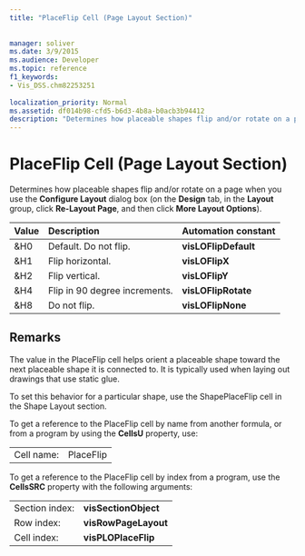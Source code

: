 ```yaml
---
title: "PlaceFlip Cell (Page Layout Section)"
 
 
manager: soliver
ms.date: 3/9/2015
ms.audience: Developer
ms.topic: reference
f1_keywords:
- Vis_DSS.chm82253251
 
localization_priority: Normal
ms.assetid: df014b98-cfd5-b6d3-4b8a-b0acb3b94412
description: "Determines how placeable shapes flip and/or rotate on a page when you use the Configure Layout dialog box (on the Design tab, in the Layout group, click Re-Layout Page, and then click More Layout Options)."
---
```


# PlaceFlip Cell (Page Layout Section)

Determines how placeable shapes flip and/or rotate on a page when you use the **Configure Layout** dialog box (on the **Design** tab, in the **Layout** group, click **Re-Layout Page**, and then click **More Layout Options**).
  
|**Value**|**Description**|**Automation constant**|
|:-----|:-----|:-----|
|&amp;H0  <br/> |Default. Do not flip.  <br/> |**visLOFlipDefault** <br/> |
|&amp;H1  <br/> |Flip horizontal.  <br/> |**visLOFlipX** <br/> |
|&amp;H2  <br/> |Flip vertical.  <br/> |**visLOFlipY** <br/> |
|&amp;H4  <br/> |Flip in 90 degree increments.  <br/> |**visLOFlipRotate** <br/> |
|&amp;H8  <br/> |Do not flip.  <br/> |**visLOFlipNone** <br/> |
   
## Remarks

The value in the PlaceFlip cell helps orient a placeable shape toward the next placeable shape it is connected to. It is typically used when laying out drawings that use static glue.
  
To set this behavior for a particular shape, use the ShapePlaceFlip cell in the Shape Layout section.
  
To get a reference to the PlaceFlip cell by name from another formula, or from a program by using the **CellsU** property, use: 
  
|||
|:-----|:-----|
|Cell name:  <br/> |PlaceFlip  <br/> |
   
To get a reference to the PlaceFlip cell by index from a program, use the **CellsSRC** property with the following arguments: 
  
|||
|:-----|:-----|
|Section index:  <br/> |**visSectionObject** <br/> |
|Row index:  <br/> |**visRowPageLayout** <br/> |
|Cell index:  <br/> |**visPLOPlaceFlip** <br/> |
   

